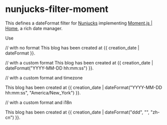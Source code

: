 # nunjucks-filter-moment

This defines a dateFormat filter for [Nunjucks](https://mozilla.github.io/nunjucks/) implementing [Moment.js | Home](https://momentjs.com/), a rich date manager.

Use 

// with no format
This blog has been created at {{ creation_date | dateFormat }}.

// with a custom format
This blog has been created at {{ creation_date | dateFormat("YYYY-MM-DD hh:mm:ss") }}.

// with a custom format and timezone

This blog has been created at {{ creation_date | dateFormat("YYYY-MM-DD hh:mm:ss", "America/New_York") }}.

// with a custom format and i18n

This blog has been created at {{ creation_date | dateFormat("ddd", "", "zh-cn") }}.
